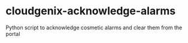 # cloudgenix-acknowledge-alarms
Python script to acknowledge cosmetic alarms and clear them from the portal
